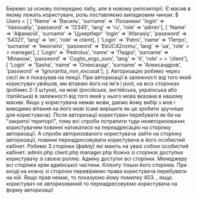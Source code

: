 Беремо за основу попередню лабу, але в новому репозиторії.
Є масив в якому лежать користувачі, роль поставляємо випадковим чином:
$ Users = [
[ 'Name' => 'Василь', 'surname' => 'Лоханкин' 'login' => 'Vasisualiy', 'password' => '12345', 'lang' => 'ru', 'role' => 'admin'],
[ 'Name' => 'Афанасій', 'surname' => 'Цукерберг' 'login' => 'Afanasiy', 'password' => '54321', 'lang' => 'en', 'role' => client],
[ 'Login' => 'Petro', 'name' => 'Петро', 'surname' => 'Інкогніто', 'password' => 'EkUC42nzmu', 'lang' => 'ua', 'role' = > maneger],
[ 'Login' => 'Pedrolus', 'name' => 'Педро', 'surname' => 'Міланом', 'password' => 'Cogito_ergo_sum', 'lang' => 'it', 'role' = > 'client'],
[
'Login' => 'Sasha', 'name' => 'Олександр', 'surname' => 'Александров', 'password' => 'Ignorantia_non_excusat'],
];
Авторизацію робимо через сесії як я показував на лекції.
При авторизації в залежності від того який користувач увійшов, ми вітаємо його на ім'я і ролі, на всіх сторінках (робимо 2-3 штуки), на мові (російська, англійська, українська або італійська) в залежності від того який у нього мова вказана в нашому масиві.
Якщо у користувача немає мови, даємо йому вибір з мов і виводимо вітання на його мові (самі вирішите як це зробити зручніше для користувача).
Після авторизації користувач перебувати як би на "закритої території", тому всі спроби потрапити туди неавторизованих користувачем повинні натикатися на переадресацію на сторінку авторизації. А спроби авторизованого користувача зайти на сторінку авторизації, повинні переадресовувати користувача в його особистий кабінет.
Робимо 3 сторінки (файлу) які мають на увазі собою особистий кабінет:
admin.php
client.php
manager.php
Кожна зі сторінок доступна користувачу зі своєю роллю. Адміну доступні всі сторінки. Менеджеру всі сторінки крім адмінської частини. Клієнту тільки його сторінка. При вході на кожну зі сторінок перевіряємо права користувача перебувати на ній.
Якщо прав немає, то показуємо йому помилку 403. <? Php header ( 'HTTP / 1.0 403 Forbidden');?>,
якщо користувач не авторизований то переадресовуємо користувача на форму авторизації <? php header ( "Location: http://lab2.ua/login.php"); ?>
